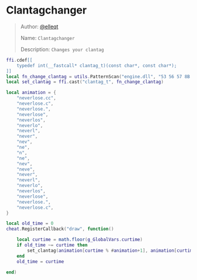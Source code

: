# Clantagchanger

> Author: [@elleqt](https://github.com/elleqt)  
>
> Name: `Clantagchanger`  
>
> Description: `Changes your clantag`

```lua
ffi.cdef[[
    typedef int(__fastcall* clantag_t)(const char*, const char*);
]]
local fn_change_clantag = utils.PatternScan("engine.dll", "53 56 57 8B DA 8B F9 FF 15")
local set_clantag = ffi.cast("clantag_t", fn_change_clantag)

local animation = {
    "neverlose.cc",
    "neverlose.c",
    "neverlose.",
    "neverlose",
    "neverlos",
    "neverlo",
    "neverl",
    "never",
    "nev",
    "ne",
    "n",
    "ne",
    "nev",
    "neve",
    "never",
    "neverl",
    "neverlo",
    "neverlos",
    "neverlose",
    "neverlose.",
    "neverlose.c",
}

local old_time = 0
cheat.RegisterCallback("draw", function()

    local curtime = math.floor(g_GlobalVars.curtime)
    if old_time ~= curtime then
        set_clantag(animation[curtime % #animation+1], animation[curtime % #animation+1])
    end
    old_time = curtime

end)
```
